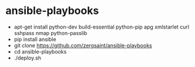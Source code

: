 ansible-playbooks
=================

* apt-get install python-dev build-essential python-pip apg xmlstarlet curl sshpass nmap python-passlib
* pip install ansible 
* git clone https://github.com/zergsaint/ansible-playbooks
* cd ansible-playbooks
* ./deploy.sh
